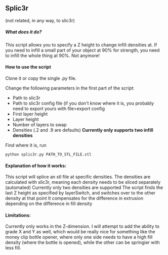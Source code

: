 ## Splic3r
(not related, in any way, to slic3r)

##### What does it do?
This script allows you to specify a Z height to change infill densities at. 
If you need to infill a small part of your object at 90% for strength, you need to infill the whole thing at 90%.
Not anymore!

#### How to use the script
Clone it or copy the single .py file.

Change the following parameters in the first part of the script:
* Path to slic3r
* Path to slic3r config file (if you don't know where it is, you probably need to export yours with file>export config
* First layer height
* Layer height
* Number of layers to swap
* Densities (.2 and .9 are defaults) **Currently only supports two infill densities**

Find where it is, run

    python splic3r.py PATH_TO_STL_FILE.stl

#### Explanation of how it works:

This script will splice an stl file at specific densities.
The densities are calculated with slic3r, meaning each density needs to be sliced separately (automated)
Currently only two densities are supported
The script finds the last Z height as specified by layerSwitch, and switches over to the other density at that point
It compensates for the difference in extrusion depending on the difference in fill density

#### Limitations:
Currently only works in the Z-dimension.
I will attempt to add the ability to grade X and Y as well, which would be really nice for something like the money clip bottle opener,
where only one side needs to have a high fill density (where the bottle is opened), while the other can be springier with less fill.
